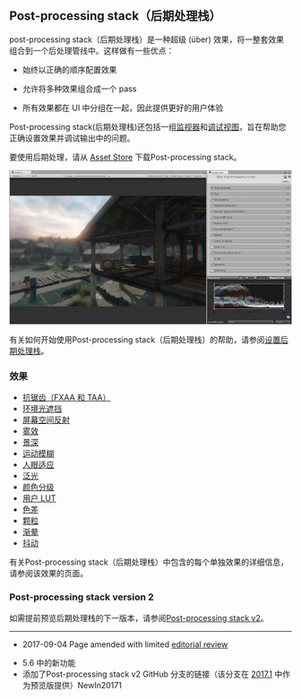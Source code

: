 ## Post-processing stack（后期处理栈）

post-processing stack（后期处理栈）是一种超级 (über) 效果，将一整套效果组合到一个后处理管线中。这样做有一些优点：

* 始终以正确的顺序配置效果

* 允许将多种效果组合成一个 pass

* 所有效果都在 UI 中分组在一起，因此提供更好的用户体验

Post-processing stack(后期处理栈)还包括一组[监视器](PostProcessing-Monitors.html)和[调试视图](PostProcessing-DebugViews.html)，旨在帮助您正确设置效果并调试输出中的问题。

要使用后期处理，请从 [Asset Store](https://www.assetstore.unity3d.com/en/#!/content/83912) 下载Post-processing stack。

![Post-processing stack（后期处理栈）](../uploads/Main/PostProcessing-Stack-0.jpg)

有关如何开始使用Post-processing stack（后期处理栈）的帮助，请参阅[设置后期处理栈](PostProcessing-Stack-SetUp.html)。

### 效果

* [抗锯齿（FXAA 和 TAA）](PostProcessing-Antialiasing.html)
* [环境光遮挡](PostProcessing-AmbientOcclusion.html)
* [屏幕空间反射](PostProcessing-ScreenSpaceReflection.html)
* [雾效](PostProcessing-Fog.html)
* [景深](PostProcessing-DepthOfField.html)
* [运动模糊](PostProcessing-MotionBlur.html)
* [人眼适应](PostProcessing-EyeAdaptation.html)
* [泛光](PostProcessing-Bloom.html)
* [颜色分级](PostProcessing-ColorGrading.html)
* [用户 LUT](PostProcessing-UserLut.html)
* [色差](PostProcessing-ChromaticAberration.html)
* [颗粒](PostProcessing-Grain.html)
* [渐晕](PostProcessing-Vignette.html)
* [抖动](PostProcessing-Dithering.html)

有关Post-processing stack（后期处理栈）中包含的每个单独效果的详细信息，请参阅该效果的页面。

### Post-processing stack version 2

如需提前预览后期处理栈的下一版本，请参阅[Post-processing stack v2](https://github.com/Unity-Technologies/PostProcessing/tree/v2)。

---

* <span class="page-edit"> 2017-09-04  Page amended with limited [editorial review](DocumentationEditorialReview.html)
</span>

* <span class="page-history">5.6 中的新功能</span>
* <span class="page-history">添加了Post-processing stack v2 GitHub 分支的链接（该分支在 [2017.1](https://docs.unity3d.com/2017.1/Documentation/Manual/30_search.html?q=newin20171) 中作为预览版提供）<span class="search-words">NewIn20171</span></span>
